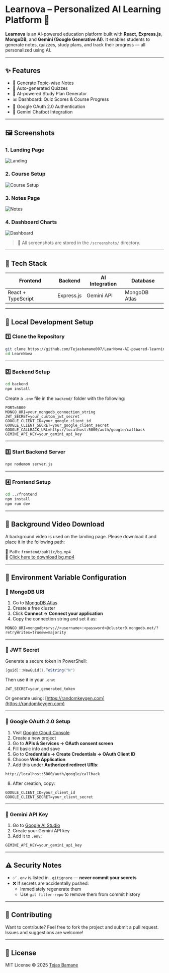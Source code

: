 # Learnova – Personalized AI Learning Platform 🚀

**Learnova** is an AI-powered education platform built with **React**, **Express.js**, **MongoDB**, and **Gemini (Google Generative AI)**. It enables students to generate notes, quizzes, study plans, and track their progress — all personalized using AI.

---

## ✨ Features

- 📝 Generate Topic-wise Notes  
- 🧠 Auto-generated Quizzes  
- 📅 AI-powered Study Plan Generator  
- 📊 Dashboard: Quiz Scores & Course Progress  
- 🔐 Google OAuth 2.0 Authentication  
- 🤖 Gemini Chatbot Integration

---

## 🖼️ Screenshots

### 1. Landing Page  
![Landing](screenshots/landing.png)

### 2. Course Setup  
![Course Setup](screenshots/course-setup.png)

### 3. Notes Page  
![Notes](screenshots/notes.png)

### 4. Dashboard Charts  
![Dashboard](screenshots/dashboard.png)

> 📁 All screenshots are stored in the `/screenshots/` directory.

---

## 🧰 Tech Stack

| Frontend         | Backend     | AI Integration | Database      |
|------------------|-------------|----------------|---------------|
| React + TypeScript | Express.js | Gemini API     | MongoDB Atlas |

---

## 🚀 Local Development Setup

### 1️⃣ Clone the Repository

```bash
git clone https://github.com/Tejasbamane007/LearNova-AI-powered-learning-managment-system.git
cd LearnNova
```

---

### 2️⃣ Backend Setup

```bash
cd backend
npm install
```

Create a `.env` file in the `backend/` folder with the following:

```env
PORT=5000
MONGO_URI=your_mongodb_connection_string
JWT_SECRET=your_custom_jwt_secret
GOOGLE_CLIENT_ID=your_google_client_id
GOOGLE_CLIENT_SECRET=your_google_client_secret
GOOGLE_CALLBACK_URL=http://localhost:5000/auth/google/callback
GEMINI_API_KEY=your_gemini_api_key
```

---

### 3️⃣ Start Backend Server

```bash
npx nodemon server.js
```

---

### 4️⃣ Frontend Setup

```bash
cd ../frontend
npm install
npm run dev
```

---

## 🎥 Background Video Download

A background video is used on the landing page. Please download it and place it in the following path:

📁 Path: `frontend/public/bg.mp4`  
🔗 [Click here to download bg.mp4](https://drive.google.com/file/d/YOUR_VIDEO_FILE_ID/view?usp=sharing)

---

## 🔐 Environment Variable Configuration

### 🔸 MongoDB URI

1. Go to [MongoDB Atlas](https://www.mongodb.com/cloud/atlas/register)
2. Create a free cluster
3. Click **Connect → Connect your application**
4. Copy the connection string and set it as:

```env
MONGO_URI=mongodb+srv://<username>:<password>@cluster0.mongodb.net/?retryWrites=true&w=majority
```

---

### 🔸 JWT Secret

Generate a secure token in PowerShell:

```powershell
[guid]::NewGuid().ToString("N")
```

Then use it in your `.env`:

```env
JWT_SECRET=your_generated_token
```

Or generate using: [https://randomkeygen.com](https://randomkeygen.com)

---

### 🔸 Google OAuth 2.0 Setup

1. Visit [Google Cloud Console](https://console.cloud.google.com/)
2. Create a new project
3. Go to **APIs & Services → OAuth consent screen**
4. Fill basic info and save
5. Go to **Credentials → Create Credentials → OAuth Client ID**
6. Choose **Web Application**
7. Add this under **Authorized redirect URIs**:

```
http://localhost:5000/auth/google/callback
```

8. After creation, copy:

```env
GOOGLE_CLIENT_ID=your_client_id
GOOGLE_CLIENT_SECRET=your_client_secret
```

---

### 🔸 Gemini API Key

1. Go to [Google AI Studio](https://makersuite.google.com/app/apikey)
2. Create your Gemini API key
3. Add it to `.env`:

```env
GEMINI_API_KEY=your_gemini_api_key
```

---

## ⚠️ Security Notes

- ✅ `.env` is listed in `.gitignore` — **never commit your secrets**
- ❌ If secrets are accidentally pushed:
  - Immediately regenerate them
  - Use `git filter-repo` to remove them from commit history

---

## 🙌 Contributing

Want to contribute? Feel free to fork the project and submit a pull request. Issues and suggestions are welcome!

---

## 📄 License

MIT License © 2025 [Tejas Bamane](https://github.com/Tejasbamane007)
